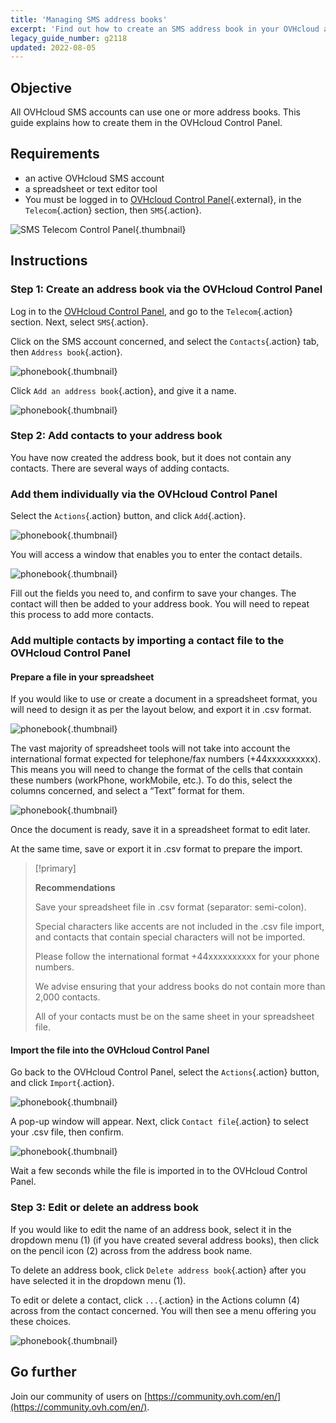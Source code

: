 ```yaml
---
title: 'Managing SMS address books'
excerpt: 'Find out how to create an SMS address book in your OVHcloud account'
legacy_guide_number: g2118
updated: 2022-08-05
---
```


## Objective

All OVHcloud SMS accounts can use one or more address books. This guide explains how to create them in the OVHcloud Control Panel.

## Requirements

- an active OVHcloud SMS account
- a spreadsheet or text editor tool
- You must be logged in to [OVHcloud Control Panel](https://www.ovh.com/auth/?action=gotomanager&from=https://www.ovh.co.uk/&ovhSubsidiary=GB){.external}, in the `Telecom`{.action} section, then `SMS`{.action}.

![SMS Telecom Control Panel](https://raw.githubusercontent.com/ovh/docs/master/templates/control-panel/product-selection/telecom/tpl-telecom-03-en-sms.png){.thumbnail}

## Instructions

### Step 1: Create an address book via the OVHcloud Control Panel

Log in to the [OVHcloud Control Panel](https://www.ovh.com/auth/?action=gotomanager&from=https://www.ovh.co.uk/&ovhSubsidiary=GB), and go to the `Telecom`{.action} section. Next, select `SMS`{.action}.

Click on the SMS account concerned, and select the `Contacts`{.action} tab, then `Address book`{.action}.

![phonebook](images/smsphonebook01.png){.thumbnail}

Click `Add an address book`{.action}, and give it a name.

![phonebook](images/smsphonebook2.png){.thumbnail}

### Step 2: Add contacts to your address book

You have now created the address book, but it does not contain any contacts. There are several ways of adding contacts.

### Add them individually via the OVHcloud Control Panel

Select the `Actions`{.action} button, and click `Add`{.action}.

![phonebook](images/smsphonebook3.png){.thumbnail}

You will access a window that enables you to enter the contact details.

![phonebook](images/smsphonebook4.png){.thumbnail}

Fill out the fields you need to, and confirm to save your changes. The contact will then be added to your address book. You will need to repeat this process to add more contacts.

### Add multiple contacts by importing a contact file to the OVHcloud Control Panel

#### Prepare a file in your spreadsheet

If you would like to use or create a document in a spreadsheet format, you will need to design it as per the layout below, and export it in .csv format.

![phonebook](images/smsphonebook-spreadsheet1.png){.thumbnail}

The vast majority of spreadsheet tools will not take into account the international format expected for telephone/fax numbers (+44xxxxxxxxxx). This means you will need to change the format of the cells that contain these numbers (workPhone, workMobile, etc.). To do this, select the columns concerned, and select a “Text” format for them.

![phonebook](images/smsphonebook-spreadsheet2.png){.thumbnail}

Once the document is ready, save it in a spreadsheet format to edit later.

At the same time, save or export it in .csv format to prepare the import.

> [!primary] 
>
> **Recommendations**
>
> Save your spreadsheet file in .csv format (separator: semi-colon).
>
> Special characters like accents are not included in the .csv file import, and contacts that contain special characters will not be imported.
>
> Please follow the international format +44xxxxxxxxxx for your phone numbers.
>
> We advise ensuring that your address books do not contain more than 2,000 contacts.
>
> All of your contacts must be on the same sheet in your spreadsheet file.
>
>

#### Import the file into the OVHcloud Control Panel

Go back to the OVHcloud Control Panel, select the `Actions`{.action} button, and click `Import`{.action}.

![phonebook](images/smsphonebook5.png){.thumbnail}

A pop-up window will appear. Next, click `Contact file`{.action} to select your .csv file, then confirm.

![phonebook](images/smsphonebook6.png){.thumbnail}

Wait a few seconds while the file is imported in to the OVHcloud Control Panel.

### Step 3: Edit or delete an address book

If you would like to edit the name of an address book, select it in the dropdown menu (1) (if you have created several address books), then click on the pencil icon (2) across from the address book name. 

To delete an address book, click `Delete address book`{.action} after you have selected it in the dropdown menu (1).

To edit or delete a contact, click `...`{.action} in the Actions column (4) across from the contact concerned. You will then see a menu offering you these choices.

![phonebook](images/smsphonebook7.png){.thumbnail}

## Go further

Join our community of users on [https://community.ovh.com/en/](https://community.ovh.com/en/).
